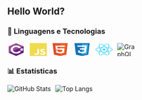 ## Hello World?

### 🤖 Linguagens e Tecnologias

<div style="display: flex; gap: 10px; align-items: center; flex-wrap: wrap;">
  <img alt="Csharp" height="30" width="40" src="https://raw.githubusercontent.com/devicons/devicon/master/icons/csharp/csharp-original.svg">
  <img alt="JavaScript" height="30" width="40" src="https://raw.githubusercontent.com/devicons/devicon/master/icons/javascript/javascript-plain.svg">
  <img alt="HTML" height="30" width="40" src="https://raw.githubusercontent.com/devicons/devicon/master/icons/html5/html5-original.svg">
  <img alt="CSS" height="30" width="40" src="https://raw.githubusercontent.com/devicons/devicon/master/icons/css3/css3-original.svg">
  <img alt="React" height="30" width="40" src="https://raw.githubusercontent.com/devicons/devicon/master/icons/react/react-original.svg">
  <img alt="GraphQL" height="30" width="40" src="https://cdn.jsdelivr.net/gh/devicons/devicon@latest/icons/graphql/graphql-plain.svg">
</div>

### 📊 Estatísticas

<div style="display: flex; flex-wrap: wrap; gap: 10px;">
  <img 
    alt="GitHub Stats" 
    height="150" 
    src="https://github-readme-stats.vercel.app/api?username=Guilhermetti&show_icons=true&theme=tokyonight&include_all_commits=true&locale=pt-br" 
  />
  <img 
    alt="Top Langs" 
    height="150" 
    src="https://github-readme-stats.vercel.app/api/top-langs/?username=Guilhermetti&theme=tokyonight&layout=compact&custom_title=Tecnologias&langs_count=9" 
  />
</div>
